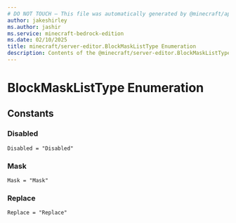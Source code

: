 ```yaml
---
# DO NOT TOUCH — This file was automatically generated by @minecraft/api-docs-generator, to report problems file an issue at https://github.com/Mojang/minecraft-scripting-libraries
author: jakeshirley
ms.author: jashir
ms.service: minecraft-bedrock-edition
ms.date: 02/10/2025
title: minecraft/server-editor.BlockMaskListType Enumeration
description: Contents of the @minecraft/server-editor.BlockMaskListType enumeration.
---
```

# BlockMaskListType Enumeration

## Constants
### **Disabled**
`Disabled = "Disabled"`
### **Mask**
`Mask = "Mask"`
### **Replace**
`Replace = "Replace"`

